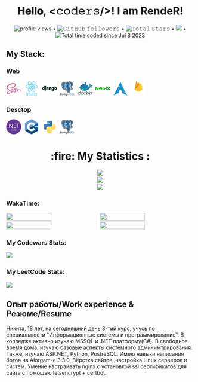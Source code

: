 <!-- BLOG-POST-LIST:START -->
<h1 align="center">
  𝐇𝐞𝐥𝐥𝐨, &lt;𝚌𝚘𝚍𝚎𝚛𝚜/&gt;! I am RendeR!
</h1>
<p align="center">
  <img alt = "profile views" src="https://komarev.com/ghpvc/?username=RendeR66&style=flat&color=blue"/> •   
  <img alt="𝙶𝚒𝚝𝙷𝚞𝚋 𝚏𝚘𝚕𝚕𝚘𝚠𝚎𝚛𝚜" src="https://img.shields.io/github/followers/RendeR66?label=Followers&style=social"/> •
  <img src="https://img.shields.io/github/stars/RendeR66?label=Stars" alt="𝚃𝚘𝚝𝚊𝚕 𝚂𝚝𝚊𝚛𝚜"/> •
  <a href="https://github.com/sponsors/RendeR66"><img src="https://img.shields.io/static/v1?label=Sponsor&message=%E2%9D%A4&logo=GitHub&color=%23fe8e86"/></a> •
	<a href="https://wakatime.com/@f6aa4824-412b-4946-b8d8-3df28c51cf20"><img src="https://wakatime.com/badge/user/f6aa4824-412b-4946-b8d8-3df28c51cf20.svg" alt="Total time coded since Jul 8 2023" /></a>
</p>
<div>
  <h2>My Stack:</h2>
  <h3>Web</h3>
	<img src="https://github.com/RendeR66/RendeR66/blob/main/sass-original.svg" title="JavaScript" alt="JavaScript" width="40" height="40"/>&nbsp;
	<img src="https://github.com/RendeR66/RendeR66/blob/main/react-original-wordmark.svg" title="JavaScript" alt="JavaScript" width="40" height="40"/>&nbsp;
	<img src="https://github.com/RendeR66/RendeR66/blob/main/django-plain-wordmark.svg" title="JavaScript" alt="JavaScript" width="40" height="40"/>&nbsp;
	<img src="https://github.com/RendeR66/RendeR66/blob/main/postgresql-original-wordmark.svg" title="JavaScript" alt="JavaScript" width="40" height="40"/>&nbsp;
	<img src="https://github.com/RendeR66/RendeR66/blob/main/docker-original-wordmark.svg" title="JavaScript" alt="JavaScript" width="40" height="40"/>&nbsp;
	<img src="https://github.com/RendeR66/RendeR66/blob/main/nginx-original.svg" title="JavaScript" alt="JavaScript" width="40" height="40"/>&nbsp;
	<img src="https://github.com/RendeR66/RendeR66/blob/main/archlinux-original.svg" title="JavaScript" alt="JavaScript" width="40" height="40"/>&nbsp;
	<img src="https://github.com/RendeR66/RendeR66/blob/main/firebase-original-wordmark.svg" title="JavaScript" alt="JavaScript" width="40" height="40"/>&nbsp;
  <h3>Desctop</h3>
	<img src="https://github.com/RendeR66/RendeR66/blob/main/dotnetcore-original.svg" title="JavaScript" alt="JavaScript" width="40" height="40"/>&nbsp;
	<img src="https://github.com/RendeR66/RendeR66/blob/main/cplusplus-original.svg" title="JavaScript" alt="JavaScript" width="40" height="40"/>&nbsp;
	<img src="https://github.com/RendeR66/RendeR66/blob/main/python-original.svg" title="JavaScript" alt="JavaScript" width="40" height="40"/>&nbsp;
	<img src="https://github.com/RendeR66/RendeR66/blob/main/postgresql-original-wordmark.svg" title="JavaScript" alt="JavaScript" width="40" height="40"/>&nbsp;
</div>
<h1 align="center">:fire: My Statistics :</h1>
<div>
	<div align="center">
		<img src="http://github-readme-streak-stats.herokuapp.com?user=render66&theme=radical"/><br>
		<img src="https://github-readme-stats.vercel.app/api?username=RendeR66&show_icons=true&theme=radical"/><br>
		<img src="https://github-readme-stats.vercel.app/api/top-langs/?username=RendeR66&theme=radical" />
	</div>
	<h3 >WakaTime:</h3>
<div>
	<img style="width: 49%; height: 49%;" src="https://wakatime.com/share/@f6aa4824-412b-4946-b8d8-3df28c51cf20/19b1aa19-bca3-401c-9a8f-2dddba7c09d5.svg">
	<img style="width: 49%; height: 49%;" src="https://wakatime.com/share/@f6aa4824-412b-4946-b8d8-3df28c51cf20/cbd7c0de-3419-4bc4-a7e9-5bce9c3ba90c.svg">
	<img style="width: 49%; height: 49%;" src="https://wakatime.com/share/@f6aa4824-412b-4946-b8d8-3df28c51cf20/9d26198d-7108-443e-ad86-5da863258bda.svg">
	<img style="width: 49%; height: 49%;" src="https://wakatime.com/share/@f6aa4824-412b-4946-b8d8-3df28c51cf20/00ff74f1-786f-4028-8e93-720c9a25fe2a.svg">
</div>	
 	<h3>My Codewars Stats:</h3>
	<img src= "https://www.codewars.com/users/RendeR66/badges/large"/>
 <h3>My LeetCode  Stats:</h3>
 	<img src= "https://leetcard.jacoblin.cool/RendeR66?theme=dark&font=Comfortaa&ext=activity&site=cn">
</div>
<!-- <div>
	<h2>💻 IDEs/Editors</h2>

 ![PyCharm](https://img.shields.io/badge/pycharm-143?style=for-the-badge&logo=pycharm&logoColor=black&color=black&labelColor=green)
 ![Visual Studio Code](https://img.shields.io/badge/Visual%20Studio%20Code-0078d7.svg?style=for-the-badge&logo=visual-studio-code&logoColor=white)
 ![Visual Studio](https://img.shields.io/badge/Visual%20Studio-5C2D91.svg?style=for-the-badge&logo=visual-studio&logoColor=white) <br>
 ![Notepad++](https://img.shields.io/badge/Notepad++-90E59A.svg?style=for-the-badge&logo=notepad%2b%2b&logoColor=black) 
 ![Sublime Text](https://img.shields.io/badge/sublime_text-%23575757.svg?style=for-the-badge&logo=sublime-text&logoColor=important)
 ![Vim](https://img.shields.io/badge/VIM-%2311AB00.svg?style=for-the-badge&logo=vim&logoColor=white)
</div>
<div>
	<h2>🌐 Browsers:</h2>
	
![Brave](https://img.shields.io/badge/Brave-FB542B?style=for-the-badge&logo=Brave&logoColor=white)
![Tor](https://img.shields.io/badge/Tor-7D4698?style=for-the-badge&logo=Tor-Browser&logoColor=white)
</div>


<div>
	<h2>📂 Cloud Storage:</h2>
	
![Dropbox](https://img.shields.io/badge/Dropbox-%233B4D98.svg?style=for-the-badge&logo=Dropbox&logoColor=white)
![Google Drive](https://img.shields.io/badge/Google%20Drive-4285F4?style=for-the-badge&logo=googledrive&logoColor=white)
![Mega.nz](https://img.shields.io/badge/Mega-%23D90007.svg?style=for-the-badge&logo=Mega&logoColor=white)
</div>


<div>
	<h2>💲 Cryptocurrency</h2>
	
I Love: <br>
![Binance](https://img.shields.io/badge/Binance-FCD535?style=for-the-badge&logo=binance&logoColor=white)
<br> I use: <br>
![Bitcoin](https://img.shields.io/badge/Bitcoin-000?style=for-the-badge&logo=bitcoin&logoColor=white)
![Dash](https://img.shields.io/badge/dash-008DE4?style=for-the-badge&logo=dash&logoColor=white)
![Ethereum](https://img.shields.io/badge/Ethereum-3C3C3D?style=for-the-badge&logo=Ethereum&logoColor=white)
![Dogecoin](https://img.shields.io/badge/dogecoin-B59A30?style=for-the-badge&logo=dogecoin&logoColor=white)
</div>

<div>
	<h2>💾 Databases:</h2>

I LOVE:<br>
![MicrosoftSQLServer](https://img.shields.io/badge/Microsoft%20SQL%20Server-CC2927?style=for-the-badge&logo=microsoft%20sql%20server&logoColor=white)
![Postgres](https://img.shields.io/badge/postgres-%23316192.svg?style=for-the-badge&logo=postgresql&logoColor=white)
<br>I use:<br>
![SQLite](https://img.shields.io/badge/sqlite-%2307405e.svg?style=for-the-badge&logo=sqlite&logoColor=white)
<br>It can be better:<br>
![MySQL](https://img.shields.io/badge/mysql-%2300f.svg?style=for-the-badge&logo=mysql&logoColor=white)
</div>

<div>
	<h2>🎨 Design:</h2>
	
![Adobe After Effects](https://img.shields.io/badge/Adobe%20After%20Effects-9999FF.svg?style=for-the-badge&logo=Adobe%20After%20Effects&logoColor=white)
![Adobe Audition](https://img.shields.io/badge/Adobe%20Audition-9999FF.svg?style=for-the-badge&logo=Adobe%20Audition&logoColor=white)
![Adobe Illustrator](https://img.shields.io/badge/adobe%20illustrator-%23FF9A00.svg?style=for-the-badge&logo=adobe%20illustrator&logoColor=white)
![Adobe Photoshop](https://img.shields.io/badge/adobe%20photoshop-%2331A8FF.svg?style=for-the-badge&logo=adobe%20photoshop&logoColor=white)
![Adobe Premiere Pro](https://img.shields.io/badge/Adobe%20Premiere%20Pro-9999FF.svg?style=for-the-badge&logo=Adobe%20Premiere%20Pro&logoColor=white)
![Figma](https://img.shields.io/badge/figma-%23F24E1E.svg?style=for-the-badge&logo=figma&logoColor=white)
![Gimp Gnu Image Manipulation Program](https://img.shields.io/badge/Gimp-657D8B?style=for-the-badge&logo=gimp&logoColor=FFFFFF)
![Krita](https://img.shields.io/badge/Krita-203759?style=for-the-badge&logo=krita&logoColor=EEF37B)
</div>

<div>
	<h2>🎶 Music</h2>

![Sound Cloud](https://img.shields.io/badge/sound%20cloud-FF5500?style=for-the-badge&logo=soundcloud&logoColor=white)
![YouTube Music](https://img.shields.io/badge/YouTube_Music-FF0000?style=for-the-badge&logo=youtube-music&logoColor=white)
</div>

<div>
	<h2>🏢 Office</h2>
	
![LibreOffice](https://img.shields.io/badge/LibreOffice-%2318A303?style=for-the-badge&logo=LibreOffice&logoColor=white)
![Microsoft Access](https://img.shields.io/badge/Microsoft_Access-A4373A?style=for-the-badge&logo=microsoft-access&logoColor=white)
![Microsoft Excel](https://img.shields.io/badge/Microsoft_Excel-217346?style=for-the-badge&logo=microsoft-excel&logoColor=white)
![Microsoft Visio ](https://img.shields.io/badge/Microsoft_Visio-3955A3?style=for-the-badge&logo=microsoft-visio&logoColor=white)
![Microsoft Word](https://img.shields.io/badge/Microsoft_Word-2B579A?style=for-the-badge&logo=microsoft-word&logoColor=white)
</div>

<div>
	<h2>🎛️ Operating System</h2>

Main: <br>
![Windows](https://img.shields.io/badge/Windows-0078D6?style=for-the-badge&logo=windows&logoColor=white) + ![Fedora](https://img.shields.io/badge/Fedora-294172?style=for-the-badge&logo=fedora&logoColor=white)
<br> Used often: <br>
![Kubuntu](https://img.shields.io/badge/-KUbuntu-%230079C1?style=for-the-badge&logo=kubuntu&logoColor=white)
![Debian](https://img.shields.io/badge/Debian-D70A53?style=for-the-badge&logo=debian&logoColor=white)
<br> Installed and did a simple setup: <br>
![Cent OS](https://img.shields.io/badge/cent%20os-002260?style=for-the-badge&logo=centos&logoColor=F0F0F0)
![Kali](https://img.shields.io/badge/Kali-268BEE?style=for-the-badge&logo=kalilinux&logoColor=white)
![Ubuntu](https://img.shields.io/badge/Ubuntu-E95420?style=for-the-badge&logo=ubuntu&logoColor=white)
![Gentoo](https://img.shields.io/badge/Gentoo-54487A?style=for-the-badge&logo=gentoo&logoColor=white)
![Red Hat](https://img.shields.io/badge/Red%20Hat-EE0000?style=for-the-badge&logo=redhat&logoColor=white)
</div> -->
<div>
	<h2>Опыт работы/Work experience & Резюме/Resume</h2>
	Никита, 18 лет, на сегодняшний день 3-тий курс, учусь по специальности "Информационные системы и программирование".
	В колледже активно изучаю MSSQL и .NET платформу(C#). В свободное время дома, изучаю базовые аспекты системного админимтрирования. Также, изучаю ASP.NET, Python, PostreSQL.
	Имею навыки написания ботоа на Aiorgam-е 3.3.0, Вёрстка сайтов, настройка Linux серверов и систем.
	Умение настраивать nginx с установкой ssl сертификатов для сайта с помощью letsencrypt + certbot. <br>
</div>
 
<!-- BLOG-POST-LIST:END -->
